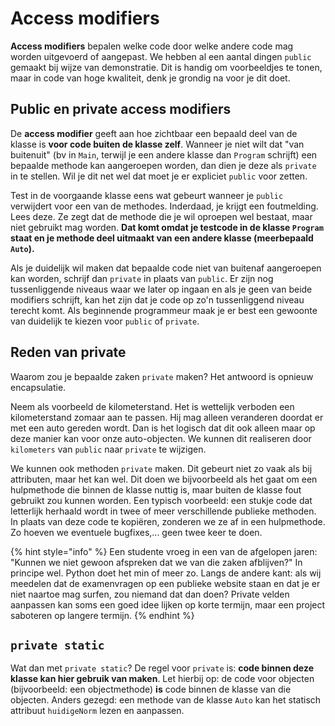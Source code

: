 # Access modifiers
**Access modifiers** bepalen welke code door welke andere code mag worden uitgevoerd of aangepast. We hebben al een aantal dingen `public` gemaakt bij wijze van demonstratie. Dit is handig om voorbeeldjes te tonen, maar in code van hoge kwaliteit, denk je grondig na voor je dit doet.

## Public en private access modifiers
De **access modifier** geeft aan hoe zichtbaar een bepaald deel van de klasse is **voor code buiten de klasse zelf**. Wanneer je niet wilt dat "van buitenuit" (bv in `Main`, terwijl je een andere klasse dan `Program` schrijft) een bepaalde methode kan aangeroepen worden, dan dien je deze als `private` in te stellen. Wil je dit net wel dat moet je er expliciet ``public`` voor zetten.

Test in de voorgaande klasse eens wat gebeurt wanneer je `public` verwijdert voor een van de methodes. Inderdaad, je krijgt een foutmelding. Lees deze. Ze zegt dat de methode die je wil oproepen wel bestaat, maar niet gebruikt mag worden. **Dat komt omdat je testcode in de klasse `Program` staat en je methode deel uitmaakt van een andere klasse (meerbepaald `Auto`).**

Als je duidelijk wil maken dat bepaalde code niet van buitenaf aangeroepen kan worden, schrijf dan ``private`` in plaats van ``public``. Er zijn nog tussenliggende niveaus waar we later op ingaan en als je geen van beide modifiers schrijft, kan het zijn dat je code op zo'n tussenliggend niveau terecht komt. Als beginnende programmeur maak je er best een gewoonte van duidelijk te kiezen voor ``public`` of ``private``.

## Reden van private

Waarom zou je bepaalde zaken `private` maken? Het antwoord is opnieuw encapsulatie.

Neem als voorbeeld de kilometerstand. Het is wettelijk verboden een kilometerstand zomaar aan te passen. Hij mag alleen veranderen doordat er met een auto gereden wordt. Dan is het logisch dat dit ook alleen maar op deze manier kan voor onze auto-objecten. We kunnen dit realiseren door `kilometers` van `public` naar `private` te wijzigen.

We kunnen ook methoden `private` maken. Dit gebeurt niet zo vaak als bij attributen, maar het kan wel. Dit doen we bijvoorbeeld als het gaat om een hulpmethode die binnen de klasse nuttig is, maar buiten de klasse fout gebruikt zou kunnen worden. Een typisch voorbeeld: een stukje code dat letterlijk herhaald wordt in twee of meer verschillende publieke methoden. In plaats van deze code te kopiëren, zonderen we ze af in een hulpmethode. Zo hoeven we eventuele bugfixes,... geen twee keer te doen.

{% hint style="info" %}
Een studente vroeg in een van de afgelopen jaren: "Kunnen we niet gewoon afspreken dat we van die zaken afblijven?" In principe wel. Python doet het min of meer zo. Langs de andere kant: als wij meedelen dat de examenvragen op een publieke website staan en dat je er niet naartoe mag surfen, zou niemand dat dan doen? Private velden aanpassen kan soms een goed idee lijken op korte termijn, maar een project saboteren op langere termijn.
{% endhint %}

## `private static`
Wat dan met `private static`? De regel voor `private` is: **code binnen deze klasse kan hier gebruik van maken**. Let hierbij op: de code voor objecten (bijvoorbeeld: een objectmethode) **is** code binnen de klasse van die objecten. Anders gezegd: een methode van de klasse `Auto` kan het statisch attribuut `huidigeNorm` lezen en aanpassen.
